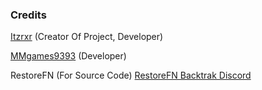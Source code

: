 ### Credits
[Itzrxr](https://github.com/itsclaiva) (Creator Of Project, Developer)

[MMgames9393](https://github.com/MMgames9393) (Developer)

RestoreFN (For Source Code) [RestoreFN Backtrak Discord](https://discord.gg/YCkrtygxFr)
